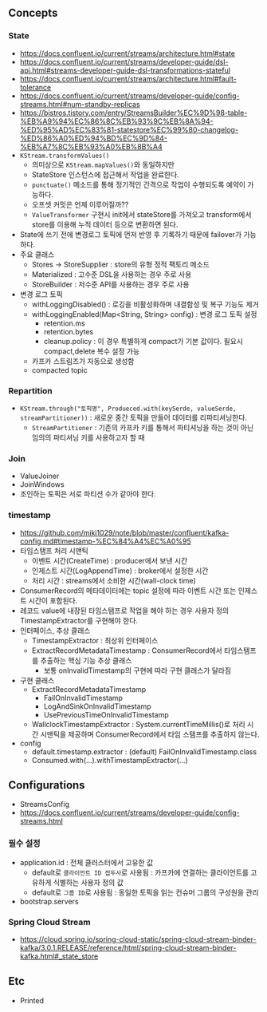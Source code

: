 ## Concepts

### State

* <https://docs.confluent.io/current/streams/architecture.html#state>
* <https://docs.confluent.io/current/streams/developer-guide/dsl-api.html#streams-developer-guide-dsl-transformations-stateful>
* <https://docs.confluent.io/current/streams/architecture.html#fault-tolerance>
* <https://docs.confluent.io/current/streams/developer-guide/config-streams.html#num-standby-replicas>
* <https://bistros.tistory.com/entry/StreamsBuilder%EC%9D%98-table-%EB%A9%94%EC%86%8C%EB%93%9C%EB%8A%94-%ED%95%AD%EC%83%81-statestore%EC%99%80-changelog-%ED%86%A0%ED%94%BD%EC%9D%84-%EB%A7%8C%EB%93%A0%EB%8B%A4>
* `KStream.transformValues()`
  * 의미상으로 `KStream.mapValues()`와 동일하지만
  * StateStore 인스턴스에 접근해서 작업을 완료한다.
  * `punctuate()` 메소드를 통해 정기적인 간격으로 작업이 수행되도록 예약이 가능하다.
  * 오프셋 커밋은 언제 이루어질까??
  * `ValueTransformer` 구현시 init에서 stateStore를 가져오고 transform에서 store를 이용해 누적 데이터 등으로 변환하면 된다.
* State에 쓰기 전에 변경로그 토픽에 먼저 반영 후 기록하기 때문에 failover가 가능하다.
* 주요 클래스
  * Stores -> StoreSupplier : store의 유형 정적 팩토리 메소드
  * Materialized : 고수준 DSL을 사용하는 경우 주로 사용
  * StoreBuilder : 저수준 API를 사용하는 경우 주로 사용
* 변경 로그 토픽
  * withLoggingDisabled() : 로깅을 비활성화하며 내결함성 및 복구 기능도 제거
  * withLoggingEnabled(Map<String, String> config) : 변경 로그 토픽 설정
    * retention.ms
    * retention.bytes
    * cleanup.policy : 이 경우 특별하게 compact가 기본 값이다. 필요시 compact,delete 복수 설정 가능
  * 카프카 스트림즈가 자동으로 생성함
  * compacted topic

### Repartition

* `KStream.through("토픽명", Produeced.with(keySerde, valueSerde, streamPartitioner))` : 새로운 중간 토픽을 만들어 데이터를 리파티셔닝한다.
  * `StreamPartitioner` : 기존의 카프카 키를 통해서 파티셔닝을 하는 것이 아닌 임의의 파티셔닝 키를 사용하고자 할 때

### Join

* ValueJoiner
* JoinWindows
* 조인하는 토픽은 서로 파티션 수가 같아야 한다.

### timestamp

* <https://github.com/miki1029/note/blob/master/confluent/kafka-config.md#timestamp-%EC%84%A4%EC%A0%95>
* 타임스탬프 처리 시맨틱
  * 이벤트 시간(CreateTime) : producer에서 보낸 시간
  * 인제스트 시간(LogAppendTime) : broker에서 설정한 시간
  * 처리 시간 : streams에서 소비한 시간(wall-clock time)
* ConsumerRecord의 메타데이터에는 topic 설정에 따라 이벤트 시간 또는 인제스트 시간이 포함된다.
* 레코드 value에 내장된 타임스탬프로 작업을 해야 하는 경우 사용자 정의 TimestampExtractor를 구현해야 한다.
* 인터페이스, 추상 클래스
  * TimestampExtractor : 최상위 인터페이스
  * ExtractRecordMetadataTimestamp : ConsumerRecord에서 타임스탬프를 추출하는 핵심 기능 추상 클래스
    * 보통 onInvalidTimestamp의 구현에 따라 구현 클래스가 달라짐
* 구현 클래스
  * ExtractRecordMetadataTimestamp
    * FailOnInvalidTimestamp
    * LogAndSinkOnInvalidTimestamp
    * UsePreviousTimeOnInvalidTimestamp
  * WallclockTimestampExtractor : System.currentTimeMillis()로 처리 시간 시맨틱을 제공하며 ConsumerRecord에서 타임 스탬프를 추출하지 않는다.
* config
  * default.timestamp.extractor : (default) FailOnInvalidTimestamp.class
  * Consumed.with(...).withTimestampExtractor(...)

## Configurations

* StreamsConfig
* <https://docs.confluent.io/current/streams/developer-guide/config-streams.html>

### 필수 설정

* application.id : 전체 클러스터에서 고유한 값
  * default로 `클라이언트 ID 접두사`로 사용됨 : 카프카에 연결하는 클라이언트를 고유하게 식별하는 사용자 정의 값
  * default로 `그룹 ID`로 사용됨 : 동일한 토픽을 읽는 컨슈머 그룹의 구성원을 관리
* bootstrap.servers

### Spring Cloud Stream

* <https://cloud.spring.io/spring-cloud-static/spring-cloud-stream-binder-kafka/3.0.1.RELEASE/reference/html/spring-cloud-stream-binder-kafka.html#_state_store>

## Etc

* Printed
